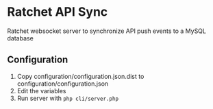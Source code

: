 # Ratchet API Sync

Ratchet websocket server to synchronize API push events to a MySQL database

## Configuration

1. Copy configuration/configuration.json.dist to configuration/configuration.json
2. Edit the variables
3. Run server with `php cli/server.php`